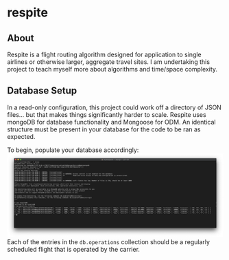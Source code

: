 # respite
## About
Respite is a flight routing algorithm designed for application to single airlines or otherwise larger, aggregate travel sites. I am undertaking this project to teach myself more about algorithms and time/space complexity.

## Database Setup
In a read-only configuration, this project could work off a directory of JSON files... but that makes things significantly harder to scale. Respite uses mongoDB for database functionality and Mongoose for ODM. An identical structure must be present in your database for the code to be ran as expected.

To begin, populate your database accordingly:
![Screenshot](docs/mongoShell.png) <!-- .element height="50%" width="50%" -->
Each of the entries in the `db.operations` collection should be a regularly scheduled flight that is operated by the carrier.
